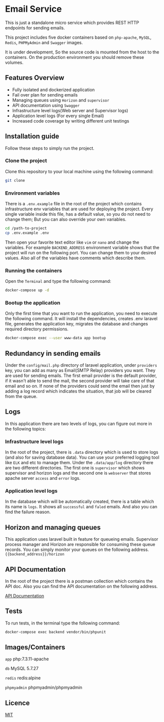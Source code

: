 # Email Service
This is just a standalone micro service which provides REST HTTP endpoints for sending emails.

This project includes five docker containers based on `php-apache`, `MySQL`, `Redis`, `PHPMyAdmin` and `Swagger` images.

It is under development, So the source code is mounted from the host to the containers. On the production environment you should remove these volumes.

## Features Overview
* Fully isolated and dockerized application
* Fail over plan for sending emails
* Managing queues using `Horizon` and `supervisor`
* API documentation using `Swagger`
* Infrastructure level logs(Web server and Supervisor logs)
* Application level logs (For every single Email)
* Increased code coverage by writing different unit testings

## Installation guide
Follow these steps to simply run the project.

### Clone the project
Clone this repository to your local machine using the following command:
```bash
git clone
```

### Environment variables
There is a `.env.example` file in the root of the project which contains infrastructure env variables that are used for deploying the project.
Every single variable inside this file, has a default value, so you do not need to change them; But you can also override your own variables.
```bash
cd /path-to-project
cp .env.example .env
```
Then open your favorite text editor like `vim` or `nano` and change the variables.
For example `BACKEND_ADDRESS` environment variable shows that the project will run on the following port. You can change them to your desired values.
Also all of the variables have comments which describe them.

### Running the containers
Open the `Terminal` and type the following command:
```bash
docker-compose up -d 
```

### Bootup the application

Only the first time that you want to run the application, you need to execute the following command.
It will install the dependencies, creates .env laravel file, generates the application key, migrates the database and changes required directory permissions.

```bash
docker-compose exec --user www-data app bootup
```
## Redundancy in sending emails
Under the `config/mail.php` directory of laravel application, under `providers` key, you can add as many as Email(SMTP Relay) providers you want. They are used for sending emails. The first email provider is the default provider, if it wasn't able to send the mail, the second provider will take care of that email and so on. If none of the providers could send the email then just by adding a log record which indicates the situation, that job will be cleared from the queue. 

## Logs
In this application there are two levels of logs, you can figure out more in the following topics:

### Infrastructure level logs
In the root of the project, there is `.data` directory which is used to store logs (and also for saving database data). You can use your preferred logging tool like `ELK` and etc to manage them.
Under the `.data/app/log` directory there are two different directories. The first one is `supervisor` which shows supervisor and horizon logs and the second one is `webserver` that stores apache server `access` and `error` logs.

### Application level logs
In the database which will be automatically created, there is a table which its name is `logs`. It shows all `successful` and `faled` emails. And also you can find the failure reason. 

## Horizon and managing queues
This application uses laravel built in feature for queueing emails. Supervisor process manager and Horizon are responsible for consuming these queue records. You can simply monitor your queues on the following address. 
`{{backend_address}}/horizon`
## API Documentation
In the root of the project there is a postman collection which contains the API doc.
Also you can find the API documentation on the following address.

[API Documentation]()

## Tests
To run tests, in the terminal type the following command:
```bash
docker-compose exec backend vendor/bin/phpunit
```

## Images/Containers

`app`
php:7.3.11-apache

`db`
MySQL 5.7.27

`redis`
redis:alpine

`phpmyadmin`
phpmyadmin/phpmyadmin


## Licence
[MIT](https://choosealicense.com/licenses/mit/)
